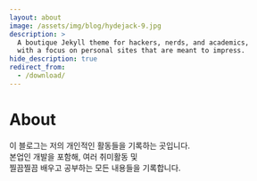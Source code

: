 ```yaml
---
layout: about
image: /assets/img/blog/hydejack-9.jpg
description: >
  A boutique Jekyll theme for hackers, nerds, and academics,
  with a focus on personal sites that are meant to impress.
hide_description: true
redirect_from:
  - /download/
---
```


# About
이 블로그는 저의 개인적인 활동들을 기록하는 곳입니다.  
본업인 개발을 포함해, 여러 취미활동 및  
찔끔찔끔 배우고 공부하는 모든 내용들을 기록합니다.

